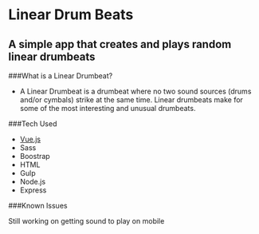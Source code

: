 # Linear Drum Beats

## A simple app that creates and plays random linear drumbeats

###What is a Linear Drumbeat?

- A Linear Drumbeat is a drumbeat where no two sound sources (drums and/or cymbals) strike at the same time. Linear drumbeats make for some of the most interesting and unusual drumbeats.

###Tech Used

- [Vue.js](https://vuejs.org)
- Sass
- Boostrap
- HTML
- Gulp
- Node.js
- Express


###Known Issues

Still working on getting sound to play on mobile
